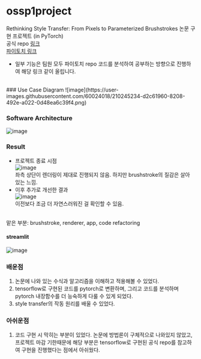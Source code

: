 # ossp1project

Rethinking Style Transfer: From Pixels to Parameterized Brushstrokes 논문 구현 프로젝트 (in PyTorch)<br/>
공식 repo <a href="https://github.com/CompVis/brushstroke-parameterized-style-transfer">링크</a> <br/>
<a href="https://github.com/justanhduc/brushstroke-parameterized-style-transfer/blob/master/losses.py">파이토치 링크</a> </br>
* 일부 기능은 팀원 모두 파이토치 repo 코드를 분석하여 공부하는 방향으로 진행하여 해당 링크 같이 올립니다.

<br/>
### Use Case Diagram
![image](https://user-images.githubusercontent.com/60024018/210245234-d2c61960-8208-492e-a022-0d48ea6c39f4.png)

### Software Architecture
![image](https://user-images.githubusercontent.com/60024018/178115865-491b421c-8f10-45b9-b8de-efc1cb30422e.png)

### Result
- 프로젝트 종료 시점 </br>
![image](https://user-images.githubusercontent.com/60024018/178115758-825d991b-1e41-497d-bc78-3aff76e46e2e.png) </br>
좌측 상단이 렌더링이 제대로 진행되지 않음. 하지만 brushstroke의 질감은 살아 있는 느낌. <br/>
- 이후 추가로 개선한 결과 </br>
![image](https://user-images.githubusercontent.com/60024018/210566973-63357399-21e3-438c-9f48-8ab509eed5a2.png) </br>
이전보다 조금 더 자연스러워진 걸 확인할 수 있음. <br/>
<br/>
맡은 부분: brushstroke, renderer, app, code refactoring <br/>

#### streamlit
![image](https://user-images.githubusercontent.com/60024018/178115947-4ef7aabc-2464-4f3d-96a6-49cccf81dced.png)

### 배운점
1. 논문에 나와 있는 수식과 알고리즘을 이해하고 적용해볼 수 있었다.
2. tensorflow로 구현된 코드를 pytorch로 변환하며, 그리고 코드를 분석하며 pytorch 내장함수를 더 능숙하게 다룰 수 있게 되었다.
3. style transfer의 작동 원리를 배울 수 있었다.

### 아쉬운점
1. 코드 구현 시 막히는 부분이 있었다. 논문에 방법론이 구체적으로 나와있지 않았고, 프로젝트 마감 기한때문에 해당 부분은 tensorflow로 구현된 공식 repo를 참고하여 구현을 진행했다는 점에서 아쉬웠다.

